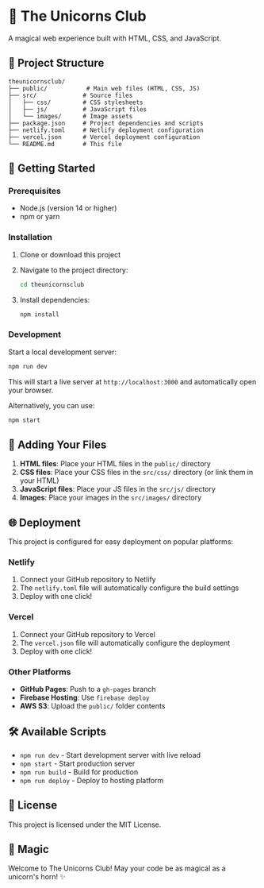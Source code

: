 # 🦄 The Unicorns Club

A magical web experience built with HTML, CSS, and JavaScript.

## 📁 Project Structure

```
theunicornsclub/
├── public/           # Main web files (HTML, CSS, JS)
├── src/             # Source files
│   ├── css/         # CSS stylesheets
│   ├── js/          # JavaScript files
│   └── images/      # Image assets
├── package.json     # Project dependencies and scripts
├── netlify.toml     # Netlify deployment configuration
├── vercel.json      # Vercel deployment configuration
└── README.md        # This file
```

## 🚀 Getting Started

### Prerequisites
- Node.js (version 14 or higher)
- npm or yarn

### Installation

1. Clone or download this project
2. Navigate to the project directory:
   ```bash
   cd theunicornsclub
   ```

3. Install dependencies:
   ```bash
   npm install
   ```

### Development

Start a local development server:
```bash
npm run dev
```

This will start a live server at `http://localhost:3000` and automatically open your browser.

Alternatively, you can use:
```bash
npm start
```

## 📝 Adding Your Files

1. **HTML files**: Place your HTML files in the `public/` directory
2. **CSS files**: Place your CSS files in the `src/css/` directory (or link them in your HTML)
3. **JavaScript files**: Place your JS files in the `src/js/` directory
4. **Images**: Place your images in the `src/images/` directory

## 🌐 Deployment

This project is configured for easy deployment on popular platforms:

### Netlify
1. Connect your GitHub repository to Netlify
2. The `netlify.toml` file will automatically configure the build settings
3. Deploy with one click!

### Vercel
1. Connect your GitHub repository to Vercel
2. The `vercel.json` file will automatically configure the deployment
3. Deploy with one click!

### Other Platforms
- **GitHub Pages**: Push to a `gh-pages` branch
- **Firebase Hosting**: Use `firebase deploy`
- **AWS S3**: Upload the `public/` folder contents

## 🛠️ Available Scripts

- `npm run dev` - Start development server with live reload
- `npm start` - Start production server
- `npm run build` - Build for production
- `npm run deploy` - Deploy to hosting platform

## 📄 License

This project is licensed under the MIT License.

## 🦄 Magic

Welcome to The Unicorns Club! May your code be as magical as a unicorn's horn! ✨
